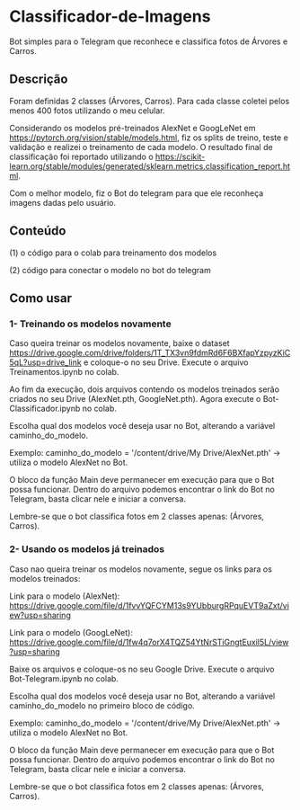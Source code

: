 # Classificador-de-Imagens
Bot simples para o Telegram que reconhece e classifica fotos de Árvores e Carros.
## Descrição
Foram definidas 2 classes (Árvores, Carros). Para cada classe coletei pelos menos 400 fotos utilizando o meu celular. 

Considerando os modelos pré-treinados AlexNet e GoogLeNet em https://pytorch.org/vision/stable/models.html, fiz os splits de treino, teste e validação e realizei o treinamento de cada modelo. O resultado final de classificação foi reportado utilizando o https://scikit-learn.org/stable/modules/generated/sklearn.metrics.classification_report.html.

Com o melhor modelo, fiz o Bot do telegram para que ele reconheça imagens dadas pelo usuário.
## Conteúdo

(1) o código para o colab para treinamento dos modelos 

(2) código para conectar o modelo no bot do telegram 
## Como usar
### 1- Treinando os modelos novamente
Caso queira treinar os modelos novamente, baixe o dataset https://drive.google.com/drive/folders/1T_TX3vn9fdmRd6F6BXfapYzpyzKiC5qL?usp=drive_link  e coloque-o no seu Drive. Execute o arquivo Treinamentos.ipynb no colab. 

Ao fim da execução, dois arquivos contendo os modelos treinados serão criados no seu Drive (AlexNet.pth, GoogleNet.pth). Agora execute o Bot-Classificador.ipynb no colab. 

Escolha qual dos modelos você deseja usar no Bot, alterando a variável caminho_do_modelo.

Exemplo: caminho_do_modelo = '/content/drive/My Drive/AlexNet.pth' -> utiliza o modelo AlexNet no Bot.

O bloco da função Main deve permanecer em execução para que o Bot possa funcionar. Dentro do arquivo podemos encontrar o link do Bot no Telegram, basta clicar nele e iniciar a conversa. 

Lembre-se que o bot classifica fotos em 2 classes apenas: (Árvores, Carros).

### 2- Usando os modelos já treinados
Caso nao queira treinar os modelos novamente, segue os links para os modelos treinados:

Link para o modelo (AlexNet): https://drive.google.com/file/d/1fvvYQFCYM13s9YUbburgRPquEVT9aZxt/view?usp=sharing

Link para o modelo (GoogLeNet): https://drive.google.com/file/d/1fw4q7orX4TQZ54YtNrSTiGngtEuxil5L/view?usp=sharing

Baixe os arquivos e coloque-os no seu Google Drive. Execute o arquivo Bot-Telegram.ipynb no colab. 

Escolha qual dos modelos você deseja usar no Bot, alterando a variável caminho_do_modelo no primeiro bloco de código.

Exemplo: caminho_do_modelo = '/content/drive/My Drive/AlexNet.pth' -> utiliza o modelo AlexNet no Bot.

O bloco da função Main deve permanecer em execução para que o Bot possa funcionar.  Dentro do arquivo podemos encontrar o link do Bot no Telegram, basta clicar nele e iniciar a conversa. 

Lembre-se que o bot classifica fotos em 2 classes apenas: (Árvores, Carros).
